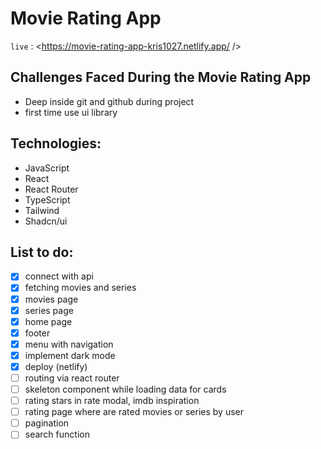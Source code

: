 # Movie Rating App

`live` : <https://movie-rating-app-kris1027.netlify.app/ />

## Challenges Faced During the Movie Rating App

- Deep inside git and github during project
- first time use ui library

## Technologies:

- JavaScript
- React
- React Router
- TypeScript
- Tailwind
- Shadcn/ui

## List to do:

- [x] connect with api
- [x] fetching movies and series
- [x] movies page
- [x] series page
- [x] home page
- [x] footer
- [x] menu with navigation
- [x] implement dark mode
- [x] deploy (netlify)
- [ ] routing via react router
- [ ] skeleton component while loading data for cards
- [ ] rating stars in rate modal, imdb inspiration
- [ ] rating page where are rated movies or series by user
- [ ] pagination
- [ ] search function
